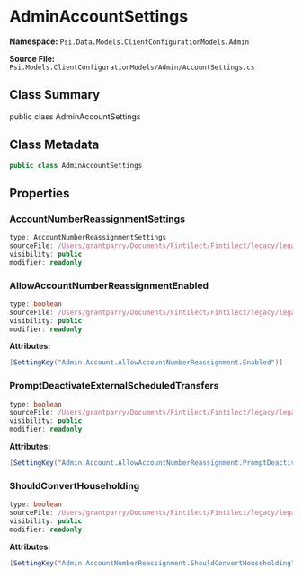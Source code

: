 # AdminAccountSettings

**Namespace:** `Psi.Data.Models.ClientConfigurationModels.Admin`

**Source File:** `Psi.Models.ClientConfigurationModels/Admin/AccountSettings.cs`

## Class Summary

public class AdminAccountSettings

## Class Metadata

```typescript
public class AdminAccountSettings
```

## Properties

### AccountNumberReassignmentSettings

```typescript
type: AccountNumberReassignmentSettings
sourceFile: /Users/grantparry/Documents/Fintilect/Fintilect/legacy/legacy-apis/Psi.Models.ClientConfigurationModels/Admin/AccountSettings.cs
visibility: public
modifier: readonly
```

### AllowAccountNumberReassignmentEnabled

```typescript
type: boolean
sourceFile: /Users/grantparry/Documents/Fintilect/Fintilect/legacy/legacy-apis/Psi.Models.ClientConfigurationModels/Admin/AccountSettings.cs
visibility: public
modifier: readonly
```

**Attributes:**
```csharp
[SettingKey("Admin.Account.AllowAccountNumberReassignment.Enabled")]
```

### PromptDeactivateExternalScheduledTransfers

```typescript
type: boolean
sourceFile: /Users/grantparry/Documents/Fintilect/Fintilect/legacy/legacy-apis/Psi.Models.ClientConfigurationModels/Admin/AccountSettings.cs
visibility: public
modifier: readonly
```

**Attributes:**
```csharp
[SettingKey("Admin.Account.AllowAccountNumberReassignment.PromptDeactivateExternalScheduledTransfers")]
```

### ShouldConvertHouseholding

```typescript
type: boolean
sourceFile: /Users/grantparry/Documents/Fintilect/Fintilect/legacy/legacy-apis/Psi.Models.ClientConfigurationModels/Admin/AccountSettings.cs
visibility: public
modifier: readonly
```

**Attributes:**
```csharp
[SettingKey("Admin.AccountNumberReassignment.ShouldConvertHouseholding")]
```
